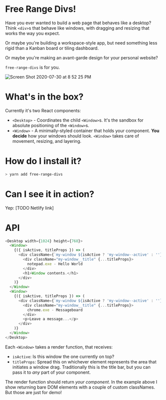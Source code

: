 # Free Range Divs!

Have you ever wanted to build a web page that behaves like a desktop?
Think `<div>`s that behave like windows, with dragging and resizing that works the way you expect.

Or maybe you're building a workspace-style app, but need something less rigid than a Kanban board or tiling dashboard.

Or maybe you're making an avant-garde design for your personal website?

`free-range-divs` is for you.

![Screen Shot 2020-07-30 at 8 52 25 PM](https://user-images.githubusercontent.com/10509704/88991643-d5b47900-d2a6-11ea-9d51-3d09fffe533c.png)

# What's in the box?

Currently it's two React components:

- `<Desktop>` - Coordinates the child `<Window>`s. It's the sandbox for absolute positioning of the `<Window>`s.
- `<Window>` - A minimally-styled container that holds your component. **You decide** how your windows should look. `<Window>` takes care of movement, resizing, and layering.

# How do I install it?

```bash
> yarn add free-range-divs
```

# Can I see it in action?

Yep: [TODO Netlify link]

# API

```js
<Desktop width={1024} height={768}>
  <Window>
    {({ isActive, titleProps }) => (
      <div className={`my-window ${isActive ? 'my-window--active' : ''}`}>
        <div className="my-window__title" {...titleProps}>
          notepad.exe - Hello World
        </div>
        <h1>Window contents.</h1>
      </div>
    )}
  </Window>
  <Window>
    {({ isActive, titleProps }) => (
      <div className={`my-window ${isActive ? 'my-window--active' : ''}`}>
        <div className="my-window__title" {...titleProps}>
          chrome.exe - Messageboard
        </div>
        <p>Leave a message...</p>
      </div>
    )}
  </Window>
</Desktop>
```

Each `<Window>` takes a render function, that receives:

- `isActive`: Is this window the one currently on top?
- `titleProps`: Spread this on whichever element represents the area that initiates a window drag. Traditionally this is the title bar, but you can pass it to *any* part of your component.

The render function should return *your component*. In the example above I show returning bare DOM elements with a couple of custom classNames. But those are just for demo!

